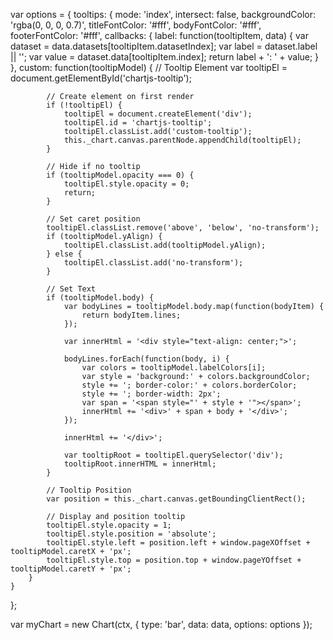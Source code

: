 var options = {
    tooltips: {
        mode: 'index',
        intersect: false,
        backgroundColor: 'rgba(0, 0, 0, 0.7)',
        titleFontColor: '#fff',
        bodyFontColor: '#fff',
        footerFontColor: '#fff',
        callbacks: {
            label: function(tooltipItem, data) {
                var dataset = data.datasets[tooltipItem.datasetIndex];
                var label = dataset.label || '';
                var value = dataset.data[tooltipItem.index];
                return label + ': ' + value;
            }
        },
        custom: function(tooltipModel) {
            // Tooltip Element
            var tooltipEl = document.getElementById('chartjs-tooltip');

            // Create element on first render
            if (!tooltipEl) {
                tooltipEl = document.createElement('div');
                tooltipEl.id = 'chartjs-tooltip';
                tooltipEl.classList.add('custom-tooltip');
                this._chart.canvas.parentNode.appendChild(tooltipEl);
            }

            // Hide if no tooltip
            if (tooltipModel.opacity === 0) {
                tooltipEl.style.opacity = 0;
                return;
            }

            // Set caret position
            tooltipEl.classList.remove('above', 'below', 'no-transform');
            if (tooltipModel.yAlign) {
                tooltipEl.classList.add(tooltipModel.yAlign);
            } else {
                tooltipEl.classList.add('no-transform');
            }

            // Set Text
            if (tooltipModel.body) {
                var bodyLines = tooltipModel.body.map(function(bodyItem) {
                    return bodyItem.lines;
                });

                var innerHtml = '<div style="text-align: center;">';

                bodyLines.forEach(function(body, i) {
                    var colors = tooltipModel.labelColors[i];
                    var style = 'background:' + colors.backgroundColor;
                    style += '; border-color:' + colors.borderColor;
                    style += '; border-width: 2px';
                    var span = '<span style="' + style + '"></span>';
                    innerHtml += '<div>' + span + body + '</div>';
                });

                innerHtml += '</div>';

                var tooltipRoot = tooltipEl.querySelector('div');
                tooltipRoot.innerHTML = innerHtml;
            }

            // Tooltip Position
            var position = this._chart.canvas.getBoundingClientRect();

            // Display and position tooltip
            tooltipEl.style.opacity = 1;
            tooltipEl.style.position = 'absolute';
            tooltipEl.style.left = position.left + window.pageXOffset + tooltipModel.caretX + 'px';
            tooltipEl.style.top = position.top + window.pageYOffset + tooltipModel.caretY + 'px';
        }
    }
};

var myChart = new Chart(ctx, {
    type: 'bar',
    data: data,
    options: options
});
